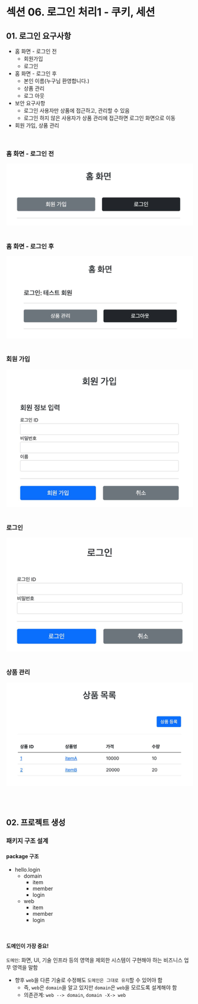 # 섹션 06. 로그인 처리1 - 쿠키, 세션
## 01. 로그인 요구사항
- 홈 화면 - 로그인 전
  - 회원가입
  - 로그인
- 홈 화면 - 로그인 후
  - 본인 이름(누구님 환영합니다.)
  - 상품 관리
  - 로그 아웃
- 보안 요구사항
  - 로그인 사용자만 상품에 접근하고, 관리할 수 있음
  - 로그인 하지 않은 사용자가 상품 관리에 접근하면 로그인 화면으로 이동
- 회원 가입, 상품 관리  
<br/>

### 홈 화면 - 로그인 전
![img_001](img/img_001.jpg)  
<br/>

### 홈 화면 - 로그인 후
![img_002](img/img_002.jpg)  
<br/>

### 회원 가입
![img_003](img/img_003.jpg)  
<br/>

### 로그인
![img_004](img/img_004.jpg)  
<br/>

### 상품 관리
![img_005](img/img_005.jpg)  
<br/><br/><br/>

## 02. 프로젝트 생성
### 패키지 구조 설계
#### package 구조
- hello.login
  - domain
    - item
    - member
    - login
  - web
    - item
    - member
    - login  
<br/>

#### 도메인이 가장 중요!
`도메인`: 화면, UI, 기술 인프라 등의 영역을 제외한 시스템이 구현해야 하는 비즈니스 업무 영역을 말함
- 향후 `web`을 다른 기술로 수정해도 `도메인은 그대로 유지`할 수 있어야 함
  - 즉, `web`은 `domain`을 알고 있지만 `domain`은 `web`을 모르도록 설계해야 함
  - 의존관계: `web --> domain`, `domain -X-> web`